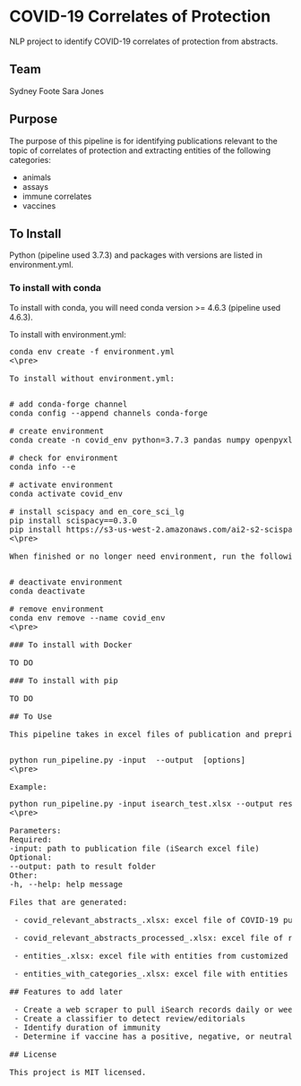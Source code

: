 # COVID-19 Correlates of Protection
NLP project to identify COVID-19 correlates of protection from abstracts.

## Team

Sydney Foote
Sara Jones

## Purpose

The purpose of this pipeline is for identifying publications relevant to the topic of correlates of protection and extracting entities of the following categories:
 - animals
 - assays
 - immune correlates
 - vaccines

## To Install

Python (pipeline used 3.7.3) and packages with versions are listed in environment.yml.

### To install with conda

To install with conda, you will need conda version >= 4.6.3 (pipeline used 4.6.3).

To install with environment.yml:

<pre>
conda env create -f environment.yml
<\pre>

To install without environment.yml:

<pre>
# add conda-forge channel
conda config --append channels conda-forge

# create environment
conda create -n covid_env python=3.7.3 pandas numpy openpyxl jupyter spacy=2.3.2 scikit-learn=0.23.2 nltk=3.4.4 fuzzywuzzy xlrd python-levenshtein -y

# check for environment
conda info --e

# activate environment
conda activate covid_env

# install scispacy and en_core_sci_lg
pip install scispacy==0.3.0
pip install https://s3-us-west-2.amazonaws.com/ai2-s2-scispacy/releases/v0.3.0/en_core_sci_lg-0.3.0.tar.gz
<\pre>

When finished or no longer need environment, run the following commands:

<pre>
# deactivate environment
conda deactivate

# remove environment
conda env remove --name covid_env
<\pre>

### To install with Docker

TO DO

### To install with pip

TO DO

## To Use

This pipeline takes in excel files of publication and preprint data from iSearch COVID-19 portfolio (https://icite.od.nih.gov/covid19/search/) as input.

<pre>
python run_pipeline.py -input <path/to/file> --output <path/to/folder> [options]
<\pre>

Example:
<pre>
python run_pipeline.py -input isearch_test.xlsx --output results
<\pre>

Parameters:
Required:
-input: path to publication file (iSearch excel file)
Optional:
--output: path to result folder
Other:
-h, --help: help message

Files that are generated:

 - covid_relevant_abstracts_<date>.xlsx: excel file of COVID-19 publication data identified as relevant by classifier

 - covid_relevant_abstracts_processed_<date>.xlsx: excel file of relevant processed COVID-19 publication data for Tableau or dashboard of choice

 - entities_<date>.xlsx: excel file with entities from customized NER model

 - entities_with_categories_<date>.xlsx: excel file with entities and their categories for Tableau or dashboard of choice

## Features to add later
 
 - Create a web scraper to pull iSearch records daily or weekly
 - Create a classifier to detect review/editorials 
 - Identify duration of immunity
 - Determine if vaccine has a positive, negative, or neutral effect on identified correlate
 
## License

This project is MIT licensed.
